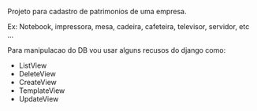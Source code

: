 Projeto para cadastro de patrimonios de uma empresa. 

Ex: Notebook, impressora, mesa, cadeira, cafeteira, televisor, servidor, etc ...
    
Para manipulacao do DB vou usar alguns recusos do django como:

- ListView
- DeleteView
- CreateView
- TemplateView
- UpdateView



